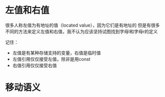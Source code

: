 # 左值和右值
很多人称左值为有地址的值（located value），因为它们是有地址的
但是有很多不同的方法来定义左值和右值，我不认为应该坚持试图找到字母l和字母r的定义

记住：
- 左值是有某种存储支持的变量，右值是临时值
- 左值引用仅仅接受左值，除非是用const
- 右值引用仅仅接受右值

# 移动语义